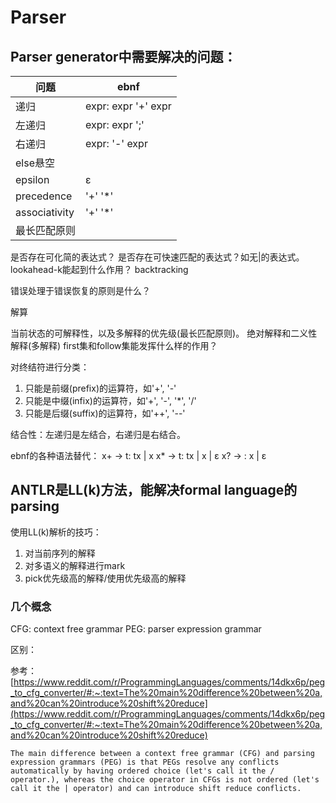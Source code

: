 # Parser

## Parser generator中需要解决的问题：

| 问题            | ebnf                |
|---------------|---------------------|
| 递归            | expr: expr '+' expr |
| 左递归           | expr: expr ';'      |
| 右递归           | expr: '-' expr      |
| else悬空        |                     |
| epsilon       | ε                   |
| precedence    | '+' '*'             |
| associativity | '+' '*'             |
| 最长匹配原则        |                     |

是否存在可化简的表达式？
是否存在可快速匹配的表达式？如无|的表达式。
lookahead-k能起到什么作用？
backtracking

错误处理于错误恢复的原则是什么？

解算

当前状态的可解释性，以及多解释的优先级(最长匹配原则)。
绝对解释和二义性解释(多解释)
first集和follow集能发挥什么样的作用？

对终结符进行分类：

1. 只能是前缀(prefix)的运算符，如'+', '-'
2. 只能是中缀(infix)的运算符，如'+', '-', '*', '/'
3. 只能是后缀(suffix)的运算符，如'++', '--'

结合性：左递归是左结合，右递归是右结合。

ebnf的各种语法替代：
x+ -> t: tx | x
x* -> t: tx | x | ε
x? ->  :  x | ε

## ANTLR是LL(k)方法，能解决formal language的parsing

使用LL(k)解析的技巧：
1. 对当前序列的解释
2. 对多语义的解释进行mark
3. pick优先级高的解释/使用优先级高的解释

### 几个概念

CFG: context free grammar
PEG: parser expression grammar

区别：

参考：[https://www.reddit.com/r/ProgrammingLanguages/comments/14dkx6p/peg_to_cfg_converter/#:~:text=The%20main%20difference%20between%20a,and%20can%20introduce%20shift%20reduce](https://www.reddit.com/r/ProgrammingLanguages/comments/14dkx6p/peg_to_cfg_converter/#:~:text=The%20main%20difference%20between%20a,and%20can%20introduce%20shift%20reduce)

```text
The main difference between a context free grammar (CFG) and parsing expression grammars (PEG) is that PEGs resolve any conflicts automatically by having ordered choice (let's call it the / operator.), whereas the choice operator in CFGs is not ordered (let's call it the | operator) and can introduce shift reduce conflicts.
```




